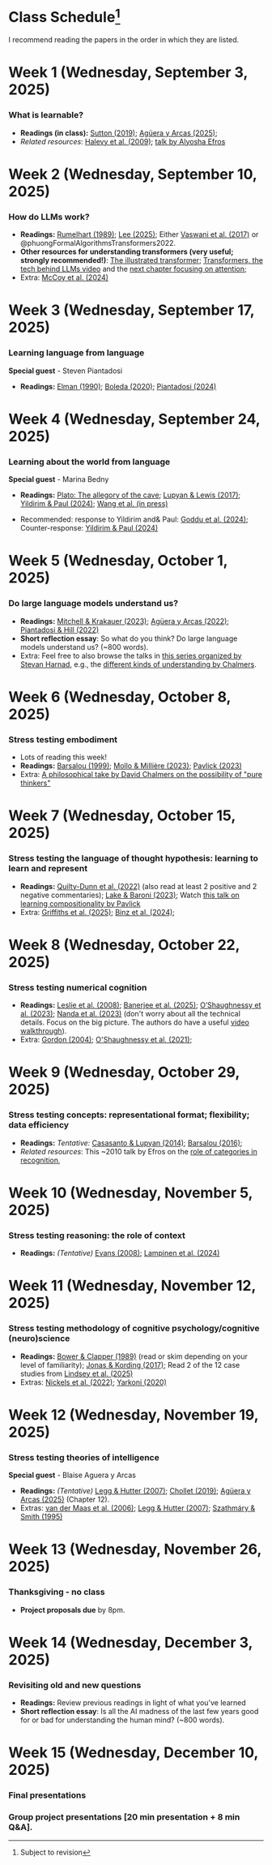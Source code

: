 # Class Schedule[^:1]

I recommend reading the papers in the order in which they are listed.

[^:1]: Subject to revision

# Week 1 (Wednesday, September 3, 2025)

### What is learnable?

* **Readings (in class):** <a href="javascript:void(0)" class="cite-pop" role="button" tabindex="0" data-ref="Sutton, R. (2019). The Bitter Lesson. &lt;em&gt;Cs&lt;/em&gt;. &lt;a href=&quot;https://www.cs.utexas.edu/~eunsol/courses/data/bitter_lesson.pdf&quot; target=&quot;_blank&quot; rel=&quot;noopener&quot;&gt;https://www.cs.utexas.edu/~eunsol/courses/data/bitter_lesson.pdf&lt;/a&gt;" data-plain="Sutton, R. (2019). The Bitter Lesson. Cs. https://www.cs.utexas.edu/~eunsol/courses/data/bitter_lesson.pdf">Sutton (2019)</a>; <a href="javascript:void(0)" class="cite-pop" role="button" tabindex="0" data-ref="Agüera y Arcas, B. (2025). What Is Intelligence?. &lt;a href=&quot;https://whatisintelligence.antikythera.org/introduction/&quot; target=&quot;_blank&quot; rel=&quot;noopener&quot;&gt;https://whatisintelligence.antikythera.org/introduction/&lt;/a&gt;" data-plain="Agüera y Arcas, B. (2025). What Is Intelligence?. https://whatisintelligence.antikythera.org/introduction/">Agüera y Arcas (2025)</a>; 
* *Related resources*: <a href="javascript:void(0)" class="cite-pop" role="button" tabindex="0" data-ref="Halevy, A., Norvig, P., &amp;amp; Pereira, F. (2009). The Unreasonable Effectiveness of Data. &lt;em&gt;IEEE Intelligent Systems&lt;/em&gt;, &lt;em&gt;24&lt;/em&gt;(2), 8–12. &lt;a href=&quot;https://doi.org/10.1109/MIS.2009.36&quot; target=&quot;_blank&quot; rel=&quot;noopener&quot;&gt;https://doi.org/10.1109/MIS.2009.36&lt;/a&gt;" data-plain="Halevy, A., Norvig, P., &amp; Pereira, F. (2009). The Unreasonable Effectiveness of Data. IEEE Intelligent Systems, 24(2), 8–12. https://doi.org/10.1109/MIS.2009.36">Halevy et al. (2009)</a>; [talk by Alyosha Efros](https://youtube.com/watch?v=R7qy2BY6mTk&list=PL2xTeGtUb-8B94jdWGT-chu4ucI7oEe_x&index=32&pp=iAQB)


# Week 2 (Wednesday, September 10, 2025)

### How do LLMs work?

* **Readings:** <a href="javascript:void(0)" class="cite-pop" role="button" tabindex="0" data-ref="Rumelhart, D. E. (1989). The Architecture of Mind: A Connectionist Approach. &lt;em&gt;Foundations of Cognitive Science&lt;/em&gt;, 133–159." data-plain="Rumelhart, D. E. (1989). The Architecture of Mind: A Connectionist Approach. Foundations of Cognitive Science, 133–159.">Rumelhart (1989)</a>; <a href="javascript:void(0)" class="cite-pop" role="button" tabindex="0" data-ref="Lee, T. B. (2025). Large Language Models, Explained with a Minimum of Math and Jargon. &lt;em&gt;Understandingai&lt;/em&gt;. &lt;a href=&quot;https://www.understandingai.org/p/large-language-models-explained-with&quot; target=&quot;_blank&quot; rel=&quot;noopener&quot;&gt;https://www.understandingai.org/p/large-language-models-explained-with&lt;/a&gt;" data-plain="Lee, T. B. (2025). Large Language Models, Explained with a Minimum of Math and Jargon. Understandingai. https://www.understandingai.org/p/large-language-models-explained-with">Lee (2025)</a>; Either <a href="javascript:void(0)" class="cite-pop" role="button" tabindex="0" data-ref="Vaswani, A., Shazeer, N., Parmar, N., Uszkoreit, J., Jones, L., Gomez, A. N., Kaiser, L., &amp;amp; Polosukhin, I. (2017). Attention Is All You Need. &lt;em&gt;arXiv&lt;/em&gt; 1706.03762. &lt;a href=&quot;https://doi.org/10.48550/arXiv.1706.03762&quot; target=&quot;_blank&quot; rel=&quot;noopener&quot;&gt;https://doi.org/10.48550/arXiv.1706.03762&lt;/a&gt;" data-plain="Vaswani, A., Shazeer, N., Parmar, N., Uszkoreit, J., Jones, L., Gomez, A. N., Kaiser, L., &amp; Polosukhin, I. (2017). Attention Is All You Need. arXiv 1706.03762. https://doi.org/10.48550/arXiv.1706.03762">Vaswani et al. (2017)</a> or @phuongFormalAlgorithmsTransformers2022. 
* **Other resources for understanding transformers (very useful; strongly recommended!)**: 
[The illustrated transformer](https://jalammar.github.io/illustrated-transformer/?utm_source=chatgpt.com); [Transformers, the tech behind LLMs video](https://www.youtube.com/watch?v=wjZofJX0v4M&ab_channel=3Blue1Brown) and the [next chapter focusing on attention](https://www.youtube.com/watch?v=eMlx5fFNoYc&ab_channel=3Blue1Brown); 
* Extra: <a href="javascript:void(0)" class="cite-pop" role="button" tabindex="0" data-ref="McCoy, R. T., Yao, S., Friedman, D., Hardy, M. D., &amp;amp; Griffiths, T. L. (2024). Embers of Autoregression Show How Large Language Models Are Shaped by the Problem They Are Trained to Solve. &lt;em&gt;Proceedings of the National Academy of Sciences&lt;/em&gt;, &lt;em&gt;121&lt;/em&gt;(41), e2322420121. &lt;a href=&quot;https://doi.org/10.1073/pnas.2322420121&quot; target=&quot;_blank&quot; rel=&quot;noopener&quot;&gt;https://doi.org/10.1073/pnas.2322420121&lt;/a&gt;" data-plain="McCoy, R. T., Yao, S., Friedman, D., Hardy, M. D., &amp; Griffiths, T. L. (2024). Embers of Autoregression Show How Large Language Models Are Shaped by the Problem They Are Trained to Solve. Proceedings of the National Academy of Sciences, 121(41), e2322420121. https://doi.org/10.1073/pnas.2322420121">McCoy et al. (2024)</a>

# Week 3 (Wednesday, September 17, 2025)

### Learning language from language

**Special guest** - Steven Piantadosi

* **Readings:** <a href="javascript:void(0)" class="cite-pop" role="button" tabindex="0" data-ref="Elman, J. (1990). Finding Structure in Time. &lt;em&gt;Cognitive Science&lt;/em&gt;, &lt;em&gt;14&lt;/em&gt;(2), 179–211. &lt;a href=&quot;ISI:A1990DK92500001&quot; target=&quot;_blank&quot; rel=&quot;noopener&quot;&gt;ISI:A1990DK92500001&lt;/a&gt;" data-plain="Elman, J. (1990). Finding Structure in Time. Cognitive Science, 14(2), 179–211. ISI:A1990DK92500001">Elman (1990)</a>; <a href="javascript:void(0)" class="cite-pop" role="button" tabindex="0" data-ref="Boleda, G. (2020). Distributional Semantics and Linguistic Theory. &lt;em&gt;Annual Review of Linguistics&lt;/em&gt;. &lt;a href=&quot;https://doi.org/10.1146/annurev-linguistics-011619-030303&quot; target=&quot;_blank&quot; rel=&quot;noopener&quot;&gt;https://doi.org/10.1146/annurev-linguistics-011619-030303&lt;/a&gt;" data-plain="Boleda, G. (2020). Distributional Semantics and Linguistic Theory. Annual Review of Linguistics. https://doi.org/10.1146/annurev-linguistics-011619-030303">Boleda (2020)</a>; <a href="javascript:void(0)" class="cite-pop" role="button" tabindex="0" data-ref="Piantadosi, S. T. (2024). Modern Language Models Refute Chomsky&amp;#x27;s Approach to Language. &lt;em&gt;From fieldwork to linguistic theory&lt;/em&gt;, 353–414. &lt;a href=&quot;https://zenodo.org/records/12665933&quot; target=&quot;_blank&quot; rel=&quot;noopener&quot;&gt;https://zenodo.org/records/12665933&lt;/a&gt;" data-plain="Piantadosi, S. T. (2024). Modern Language Models Refute Chomsky&#x27;s Approach to Language. From fieldwork to linguistic theory, 353–414. https://zenodo.org/records/12665933">Piantadosi (2024)</a> 

# Week 4 (Wednesday, September 24, 2025)

### Learning about the world from language 

**Special guest** - Marina Bedny

* **Readings:** [Plato: The allegory of the cave](https://scholar.harvard.edu/files/seyer/files/plato_republic_514b-518d_allegory-of-the-cave.pdf); <a href="javascript:void(0)" class="cite-pop" role="button" tabindex="0" data-ref="Lupyan, G. &amp;amp; Lewis, M. (2017). From Words-as-Mappings to Words-as-Cues: The Role of Language in Semantic Knowledge. &lt;em&gt;Language, Cognition and Neuroscience&lt;/em&gt;, &lt;em&gt;34&lt;/em&gt;(10), 1319–1337. &lt;a href=&quot;https://doi.org/10.1080/23273798.2017.1404114&quot; target=&quot;_blank&quot; rel=&quot;noopener&quot;&gt;https://doi.org/10.1080/23273798.2017.1404114&lt;/a&gt;" data-plain="Lupyan, G. &amp; Lewis, M. (2017). From Words-as-Mappings to Words-as-Cues: The Role of Language in Semantic Knowledge. Language, Cognition and Neuroscience, 34(10), 1319–1337. https://doi.org/10.1080/23273798.2017.1404114">Lupyan & Lewis (2017)</a>; <a href="javascript:void(0)" class="cite-pop" role="button" tabindex="0" data-ref="Yildirim, I. &amp;amp; Paul, L. A. (2024). From Task Structures to World Models: What Do LLMs Know?. &lt;em&gt;Trends in Cognitive Sciences&lt;/em&gt;, &lt;em&gt;28&lt;/em&gt;(5), 404–415. &lt;a href=&quot;https://doi.org/10.1016/j.tics.2024.02.008&quot; target=&quot;_blank&quot; rel=&quot;noopener&quot;&gt;https://doi.org/10.1016/j.tics.2024.02.008&lt;/a&gt;" data-plain="Yildirim, I. &amp; Paul, L. A. (2024). From Task Structures to World Models: What Do LLMs Know?. Trends in Cognitive Sciences, 28(5), 404–415. https://doi.org/10.1016/j.tics.2024.02.008">Yildirim & Paul (2024)</a>; <a href="javascript:void(0)" class="cite-pop" role="button" tabindex="0" data-ref="Wang, Z., Akshi, Keil, S., Kim, J. S., &amp;amp; Bedny, M. (in press). Constructing Meaning from Language: Visual Knowledge in People Born Blind and in Large Language Models. &lt;em&gt;Annual Review of Linguistics&lt;/em&gt;." data-plain="Wang, Z., Akshi, Keil, S., Kim, J. S., &amp; Bedny, M. (in press). Constructing Meaning from Language: Visual Knowledge in People Born Blind and in Large Language Models. Annual Review of Linguistics.">Wang et al. (in press)</a>

* Recommended: response to Yildirim and& Paul: <a href="javascript:void(0)" class="cite-pop" role="button" tabindex="0" data-ref="Goddu, M. K., Noë, A., &amp;amp; Thompson, E. (2024). LLMs Don’t Know Anything: Reply to Yildirim and Paul. &lt;em&gt;Trends in Cognitive Sciences&lt;/em&gt;, &lt;em&gt;28&lt;/em&gt;(11), 963–964. &lt;a href=&quot;https://doi.org/10.1016/j.tics.2024.06.008&quot; target=&quot;_blank&quot; rel=&quot;noopener&quot;&gt;https://doi.org/10.1016/j.tics.2024.06.008&lt;/a&gt;" data-plain="Goddu, M. K., Noë, A., &amp; Thompson, E. (2024). LLMs Don’t Know Anything: Reply to Yildirim and Paul. Trends in Cognitive Sciences, 28(11), 963–964. https://doi.org/10.1016/j.tics.2024.06.008">Goddu et al. (2024)</a>; Counter-response: <a href="javascript:void(0)" class="cite-pop" role="button" tabindex="0" data-ref="Yildirim, I. &amp;amp; Paul, L. A. (2024). Response to Goddu et al.: New Ways of Characterizing and Acquiring Knowledge. &lt;em&gt;Trends in Cognitive Sciences&lt;/em&gt;, &lt;em&gt;28&lt;/em&gt;(11), 965–966. &lt;a href=&quot;https://doi.org/10.1016/j.tics.2024.08.004&quot; target=&quot;_blank&quot; rel=&quot;noopener&quot;&gt;https://doi.org/10.1016/j.tics.2024.08.004&lt;/a&gt;" data-plain="Yildirim, I. &amp; Paul, L. A. (2024). Response to Goddu et al.: New Ways of Characterizing and Acquiring Knowledge. Trends in Cognitive Sciences, 28(11), 965–966. https://doi.org/10.1016/j.tics.2024.08.004">Yildirim & Paul (2024)</a>

# Week 5 (Wednesday, October 1, 2025) 

### Do large language models understand us?

* **Readings:** <a href="javascript:void(0)" class="cite-pop" role="button" tabindex="0" data-ref="Mitchell, M. &amp;amp; Krakauer, D. C. (2023). The Debate over Understanding in AI’s Large Language Models. &lt;em&gt;Proceedings of the National Academy of Sciences&lt;/em&gt;, &lt;em&gt;120&lt;/em&gt;(13), e2215907120. &lt;a href=&quot;https://doi.org/10.1073/pnas.2215907120&quot; target=&quot;_blank&quot; rel=&quot;noopener&quot;&gt;https://doi.org/10.1073/pnas.2215907120&lt;/a&gt;" data-plain="Mitchell, M. &amp; Krakauer, D. C. (2023). The Debate over Understanding in AI’s Large Language Models. Proceedings of the National Academy of Sciences, 120(13), e2215907120. https://doi.org/10.1073/pnas.2215907120">Mitchell & Krakauer (2023)</a>; <a href="javascript:void(0)" class="cite-pop" role="button" tabindex="0" data-ref="Agüera y Arcas, B. (2022). Do Large Language Models Understand Us?. &lt;em&gt;Medium&lt;/em&gt;. &lt;a href=&quot;https://medium.com/@blaisea/do-large-language-models-understand-us-6f881d6d8e75&quot; target=&quot;_blank&quot; rel=&quot;noopener&quot;&gt;https://medium.com/@blaisea/do-large-language-models-understand-us-6f881d6d8e75&lt;/a&gt;" data-plain="Agüera y Arcas, B. (2022). Do Large Language Models Understand Us?. Medium. https://medium.com/@blaisea/do-large-language-models-understand-us-6f881d6d8e75">Agüera y Arcas (2022)</a>; <a href="javascript:void(0)" class="cite-pop" role="button" tabindex="0" data-ref="Piantadosi, S. T. &amp;amp; Hill, F. (2022). Meaning without Reference in Large Language Models. &lt;em&gt;arXiv&lt;/em&gt; 2208.02957. &lt;a href=&quot;https://doi.org/10.48550/arXiv.2208.02957&quot; target=&quot;_blank&quot; rel=&quot;noopener&quot;&gt;https://doi.org/10.48550/arXiv.2208.02957&lt;/a&gt;" data-plain="Piantadosi, S. T. &amp; Hill, F. (2022). Meaning without Reference in Large Language Models. arXiv 2208.02957. https://doi.org/10.48550/arXiv.2208.02957">Piantadosi & Hill (2022)</a>
* **Short reflection essay**: So what do you think? Do large language models understand us? (~800 words).
* Extra: Feel free to also browse the talks in [this series organized by Stevan Harnad](https://skywritingspress.ca/), e.g., the [different kinds of understanding by Chalmers](https://www.youtube.com/watch?v=yyRzTL201zI&list=PL2xTeGtUb-8B94jdWGT-chu4ucI7oEe_x&index=24&pp=iAQB). 

# Week 6 (Wednesday, October 8, 2025) 

### Stress testing embodiment
* Lots of reading this week! 
* **Readings:** <a href="javascript:void(0)" class="cite-pop" role="button" tabindex="0" data-ref="Barsalou, L. (1999). Perceptual Symbol Systems. &lt;em&gt;The Behavioral and Brain Sciences&lt;/em&gt;, &lt;em&gt;22&lt;/em&gt;(4), 577-609; discussion 610-660. &lt;a href=&quot;http://www.ncbi.nlm.nih.gov/pubmed/11301525&quot; target=&quot;_blank&quot; rel=&quot;noopener&quot;&gt;http://www.ncbi.nlm.nih.gov/pubmed/11301525&lt;/a&gt;" data-plain="Barsalou, L. (1999). Perceptual Symbol Systems. The Behavioral and Brain Sciences, 22(4), 577-609; discussion 610-660. http://www.ncbi.nlm.nih.gov/pubmed/11301525">Barsalou (1999)</a>; <a href="javascript:void(0)" class="cite-pop" role="button" tabindex="0" data-ref="Mollo, D. C. &amp;amp; Millière, R. (2023). The Vector Grounding Problem. &lt;em&gt;arXiv&lt;/em&gt; 2304.01481. &lt;a href=&quot;https://doi.org/10.48550/arXiv.2304.01481&quot; target=&quot;_blank&quot; rel=&quot;noopener&quot;&gt;https://doi.org/10.48550/arXiv.2304.01481&lt;/a&gt;" data-plain="Mollo, D. C. &amp; Millière, R. (2023). The Vector Grounding Problem. arXiv 2304.01481. https://doi.org/10.48550/arXiv.2304.01481">Mollo & Millière (2023)</a>; <a href="javascript:void(0)" class="cite-pop" role="button" tabindex="0" data-ref="Pavlick, E. (2023). Symbols and Grounding in Large Language Models. &lt;em&gt;Philosophical Transactions of the Royal Society A: Mathematical, Physical and Engineering Sciences&lt;/em&gt;, &lt;em&gt;381&lt;/em&gt;(2251), 20220041. &lt;a href=&quot;https://doi.org/10.1098/rsta.2022.0041&quot; target=&quot;_blank&quot; rel=&quot;noopener&quot;&gt;https://doi.org/10.1098/rsta.2022.0041&lt;/a&gt;" data-plain="Pavlick, E. (2023). Symbols and Grounding in Large Language Models. Philosophical Transactions of the Royal Society A: Mathematical, Physical and Engineering Sciences, 381(2251), 20220041. https://doi.org/10.1098/rsta.2022.0041">Pavlick (2023)</a>
* Extra: [A philosophical take by David Chalmers on the possibility of "pure thinkers"](https://philpapers.org/archive/CHADTR.pdf)

# Week 7 (Wednesday, October 15, 2025) 

### Stress testing the language of thought hypothesis: learning to learn and represent

* **Readings:** <a href="javascript:void(0)" class="cite-pop" role="button" tabindex="0" data-ref="Quilty-Dunn, J., Porot, N., &amp;amp; Mandelbaum, E. (2022). The Best Game in Town: The Re-Emergence of the Language of Thought Hypothesis Across the Cognitive Sciences. &lt;em&gt;The Behavioral and Brain Sciences&lt;/em&gt;, 1–55. &lt;a href=&quot;https://doi.org/10.1017/S0140525X22002849&quot; target=&quot;_blank&quot; rel=&quot;noopener&quot;&gt;https://doi.org/10.1017/S0140525X22002849&lt;/a&gt;" data-plain="Quilty-Dunn, J., Porot, N., &amp; Mandelbaum, E. (2022). The Best Game in Town: The Re-Emergence of the Language of Thought Hypothesis Across the Cognitive Sciences. The Behavioral and Brain Sciences, 1–55. https://doi.org/10.1017/S0140525X22002849">Quilty-Dunn et al. (2022)</a> (also read at least 2 positive and 2 negative commentaries); <a href="javascript:void(0)" class="cite-pop" role="button" tabindex="0" data-ref="Lake, B. M. &amp;amp; Baroni, M. (2023). Human-like Systematic Generalization through a Meta-Learning Neural Network. &lt;em&gt;Nature&lt;/em&gt;, &lt;em&gt;623&lt;/em&gt;(7985), 115–121. &lt;a href=&quot;https://doi.org/10.1038/s41586-023-06668-3&quot; target=&quot;_blank&quot; rel=&quot;noopener&quot;&gt;https://doi.org/10.1038/s41586-023-06668-3&lt;/a&gt;" data-plain="Lake, B. M. &amp; Baroni, M. (2023). Human-like Systematic Generalization through a Meta-Learning Neural Network. Nature, 623(7985), 115–121. https://doi.org/10.1038/s41586-023-06668-3">Lake & Baroni (2023)</a>; Watch [this talk on learning compositionality by Pavlick](https://www.youtube.com/watch?v=6gSYMX3I5Bs&ab_channel=KempnerInstituteatHarvardUniversity)
* Extra: <a href="javascript:void(0)" class="cite-pop" role="button" tabindex="0" data-ref="Griffiths, T. L., Lake, B. M., McCoy, R. T., Pavlick, E., &amp;amp; Webb, T. W. (2025). Whither Symbols in the Era of Advanced Neural Networks?. &lt;em&gt;arXiv&lt;/em&gt; 2508.05776. &lt;a href=&quot;https://doi.org/10.48550/arXiv.2508.05776&quot; target=&quot;_blank&quot; rel=&quot;noopener&quot;&gt;https://doi.org/10.48550/arXiv.2508.05776&lt;/a&gt;" data-plain="Griffiths, T. L., Lake, B. M., McCoy, R. T., Pavlick, E., &amp; Webb, T. W. (2025). Whither Symbols in the Era of Advanced Neural Networks?. arXiv 2508.05776. https://doi.org/10.48550/arXiv.2508.05776">Griffiths et al. (2025)</a>; <a href="javascript:void(0)" class="cite-pop" role="button" tabindex="0" data-ref="Binz, M., Dasgupta, I., Jagadish, A. K., Botvinick, M., Wang, J. X., &amp;amp; Schulz, E. (2024). Meta-Learned Models of Cognition. &lt;em&gt;Behavioral and Brain Sciences&lt;/em&gt;, &lt;em&gt;47&lt;/em&gt;, e147. &lt;a href=&quot;https://doi.org/10.1017/S0140525X23003266&quot; target=&quot;_blank&quot; rel=&quot;noopener&quot;&gt;https://doi.org/10.1017/S0140525X23003266&lt;/a&gt;" data-plain="Binz, M., Dasgupta, I., Jagadish, A. K., Botvinick, M., Wang, J. X., &amp; Schulz, E. (2024). Meta-Learned Models of Cognition. Behavioral and Brain Sciences, 47, e147. https://doi.org/10.1017/S0140525X23003266">Binz et al. (2024)</a>; 

# Week 8 (Wednesday, October 22, 2025) 

### Stress testing numerical cognition

* **Readings:** <a href="javascript:void(0)" class="cite-pop" role="button" tabindex="0" data-ref="Leslie, A. M., Gelman, R., &amp;amp; Gallistel, C. (2008). The Generative Basis of Natural Number Concepts. &lt;em&gt;Trends in cognitive sciences&lt;/em&gt;, &lt;em&gt;12&lt;/em&gt;(6), 213–218." data-plain="Leslie, A. M., Gelman, R., &amp; Gallistel, C. (2008). The Generative Basis of Natural Number Concepts. Trends in cognitive sciences, 12(6), 213–218.">Leslie et al. (2008)</a>; <a href="javascript:void(0)" class="cite-pop" role="button" tabindex="0" data-ref="Banerjee, A. V., Bhattacharjee, S., Chattopadhyay, R., Duflo, E., Ganimian, A. J., Rajah, K., &amp;amp; Spelke, E. S. (2025). Children’s Arithmetic Skills Do Not Transfer between Applied and Academic Mathematics. &lt;em&gt;Nature&lt;/em&gt;, &lt;em&gt;639&lt;/em&gt;(8055), 673–681. &lt;a href=&quot;https://doi.org/10.1038/s41586-024-08502-w&quot; target=&quot;_blank&quot; rel=&quot;noopener&quot;&gt;https://doi.org/10.1038/s41586-024-08502-w&lt;/a&gt;" data-plain="Banerjee, A. V., Bhattacharjee, S., Chattopadhyay, R., Duflo, E., Ganimian, A. J., Rajah, K., &amp; Spelke, E. S. (2025). Children’s Arithmetic Skills Do Not Transfer between Applied and Academic Mathematics. Nature, 639(8055), 673–681. https://doi.org/10.1038/s41586-024-08502-w">Banerjee et al. (2025)</a>; <a href="javascript:void(0)" class="cite-pop" role="button" tabindex="0" data-ref="O’Shaughnessy, D. M., Cruz Cordero, T., Mollica, F., Boni, I., Jara-Ettinger, J., Gibson, E., &amp;amp; Piantadosi, S. T. (2023). Diverse Mathematical Knowledge among Indigenous Amazonians. &lt;em&gt;Proceedings of the National Academy of Sciences&lt;/em&gt;, &lt;em&gt;120&lt;/em&gt;(35), e2215999120. &lt;a href=&quot;https://doi.org/10.1073/pnas.2215999120&quot; target=&quot;_blank&quot; rel=&quot;noopener&quot;&gt;https://doi.org/10.1073/pnas.2215999120&lt;/a&gt;" data-plain="O’Shaughnessy, D. M., Cruz Cordero, T., Mollica, F., Boni, I., Jara-Ettinger, J., Gibson, E., &amp; Piantadosi, S. T. (2023). Diverse Mathematical Knowledge among Indigenous Amazonians. Proceedings of the National Academy of Sciences, 120(35), e2215999120. https://doi.org/10.1073/pnas.2215999120">O’Shaughnessy et al. (2023)</a>; <a href="javascript:void(0)" class="cite-pop" role="button" tabindex="0" data-ref="Nanda, N., Chan, L., Lieberum, T., Smith, J., &amp;amp; Steinhardt, J. (2023). Progress Measures for Grokking via Mechanistic Interpretability. &lt;em&gt;arXiv&lt;/em&gt; 2301.05217. &lt;a href=&quot;https://doi.org/10.48550/arXiv.2301.05217&quot; target=&quot;_blank&quot; rel=&quot;noopener&quot;&gt;https://doi.org/10.48550/arXiv.2301.05217&lt;/a&gt;" data-plain="Nanda, N., Chan, L., Lieberum, T., Smith, J., &amp; Steinhardt, J. (2023). Progress Measures for Grokking via Mechanistic Interpretability. arXiv 2301.05217. https://doi.org/10.48550/arXiv.2301.05217">Nanda et al. (2023)</a> (don't worry about all the technical details. Focus on the big picture. The authors do have a useful [video walkthrough](https://www.youtube.com/watch?v=IHikLL8ULa4&ab_channel=NeelNanda)).
* Extra: <a href="javascript:void(0)" class="cite-pop" role="button" tabindex="0" data-ref="Gordon, P. (2004). Numerical Cognition without Words: Evidence from Amazonia. &lt;em&gt;Science&lt;/em&gt;, &lt;em&gt;306&lt;/em&gt;(5695), 496–499." data-plain="Gordon, P. (2004). Numerical Cognition without Words: Evidence from Amazonia. Science, 306(5695), 496–499.">Gordon (2004)</a>; <a href="javascript:void(0)" class="cite-pop" role="button" tabindex="0" data-ref="O&amp;#x27;Shaughnessy, D. M., Gibson, E., &amp;amp; Piantadosi, S. T. (2021). The Cultural Origins of Number. &lt;em&gt;Psychological Review&lt;/em&gt;. &lt;a href=&quot;http://colala.berkeley.edu/papers/oshaughnessy2021cultural.pdf&quot; target=&quot;_blank&quot; rel=&quot;noopener&quot;&gt;http://colala.berkeley.edu/papers/oshaughnessy2021cultural.pdf&lt;/a&gt;" data-plain="O&#x27;Shaughnessy, D. M., Gibson, E., &amp; Piantadosi, S. T. (2021). The Cultural Origins of Number. Psychological Review. http://colala.berkeley.edu/papers/oshaughnessy2021cultural.pdf">O'Shaughnessy et al. (2021)</a>; 

# Week 9 (Wednesday, October 29, 2025) 

### Stress testing concepts: representational format; flexibility; data efficiency

* **Readings:** *Tentative:* <a href="javascript:void(0)" class="cite-pop" role="button" tabindex="0" data-ref="Casasanto, D. &amp;amp; Lupyan, G. (2014). All Concepts Are Ad Hoc Concepts. &lt;em&gt;Concepts: {{New Directions}}&lt;/em&gt;, 543–566." data-plain="Casasanto, D. &amp; Lupyan, G. (2014). All Concepts Are Ad Hoc Concepts. Concepts: {{New Directions}}, 543–566.">Casasanto & Lupyan (2014)</a>; <a href="javascript:void(0)" class="cite-pop" role="button" tabindex="0" data-ref="Barsalou, L. (2016). On Staying Grounded and Avoiding Quixotic Dead Ends. &lt;em&gt;Psychonomic Bulletin \&amp;amp; Review&lt;/em&gt;, 1–21. &lt;a href=&quot;https://doi.org/10.3758/s13423-016-1028-3&quot; target=&quot;_blank&quot; rel=&quot;noopener&quot;&gt;https://doi.org/10.3758/s13423-016-1028-3&lt;/a&gt;" data-plain="Barsalou, L. (2016). On Staying Grounded and Avoiding Quixotic Dead Ends. Psychonomic Bulletin \&amp;amp; Review, 1–21. https://doi.org/10.3758/s13423-016-1028-3">Barsalou (2016)</a>; 
* *Related resources*: This ~2010 talk by Efros on the [role of categories in recognition](https://www.youtube.com/watch?v=Qrl7WJLoMDk&ab_channel=MicrosoftResearch), 

# Week 10 (Wednesday, November 5, 2025) 

### Stress testing reasoning: the role of context

* **Readings:** *(Tentative)* <a href="javascript:void(0)" class="cite-pop" role="button" tabindex="0" data-ref="Evans, J. S. B. T. (2008). Dual-Processing Accounts of Reasoning, Judgment, and Social Cognition. &lt;em&gt;Annual Review of Psychology&lt;/em&gt;, &lt;em&gt;59&lt;/em&gt;(1), 255–278. &lt;a href=&quot;https://doi.org/10.1146/annurev.psych.59.103006.093629&quot; target=&quot;_blank&quot; rel=&quot;noopener&quot;&gt;https://doi.org/10.1146/annurev.psych.59.103006.093629&lt;/a&gt;" data-plain="Evans, J. S. B. T. (2008). Dual-Processing Accounts of Reasoning, Judgment, and Social Cognition. Annual Review of Psychology, 59(1), 255–278. https://doi.org/10.1146/annurev.psych.59.103006.093629">Evans (2008)</a>; <a href="javascript:void(0)" class="cite-pop" role="button" tabindex="0" data-ref="Lampinen, A. K., Dasgupta, I., Chan, S. C. Y., Sheahan, H. R., Creswell, A., Kumaran, D., McClelland, J. L., &amp;amp; Hill, F. (2024). Language Models, like Humans, Show Content Effects on Reasoning Tasks. &lt;em&gt;PNAS nexus&lt;/em&gt;, &lt;em&gt;3&lt;/em&gt;(7), pgae233. &lt;a href=&quot;https://doi.org/10.1093/pnasnexus/pgae233&quot; target=&quot;_blank&quot; rel=&quot;noopener&quot;&gt;https://doi.org/10.1093/pnasnexus/pgae233&lt;/a&gt;" data-plain="Lampinen, A. K., Dasgupta, I., Chan, S. C. Y., Sheahan, H. R., Creswell, A., Kumaran, D., McClelland, J. L., &amp; Hill, F. (2024). Language Models, like Humans, Show Content Effects on Reasoning Tasks. PNAS nexus, 3(7), pgae233. https://doi.org/10.1093/pnasnexus/pgae233">Lampinen et al. (2024)</a>

# Week 11 (Wednesday, November 12, 2025) 

### Stress testing methodology of cognitive psychology/cognitive (neuro)science

* **Readings:** 
<a href="javascript:void(0)" class="cite-pop" role="button" tabindex="0" data-ref="Bower, G. H. &amp;amp; Clapper, J. P. (1989). Experimental Methods in Cognitive Science. &lt;em&gt;Foundations of Cognitive Science&lt;/em&gt;, 245–300." data-plain="Bower, G. H. &amp; Clapper, J. P. (1989). Experimental Methods in Cognitive Science. Foundations of Cognitive Science, 245–300.">Bower & Clapper (1989)</a> (read or skim depending on your level of familiarity); <a href="javascript:void(0)" class="cite-pop" role="button" tabindex="0" data-ref="Jonas, E. &amp;amp; Kording, K. P. (2017). Could a Neuroscientist Understand a Microprocessor?. &lt;em&gt;PLOS Computational Biology&lt;/em&gt;, &lt;em&gt;13&lt;/em&gt;(1), e1005268. &lt;a href=&quot;https://doi.org/10.1371/journal.pcbi.1005268&quot; target=&quot;_blank&quot; rel=&quot;noopener&quot;&gt;https://doi.org/10.1371/journal.pcbi.1005268&lt;/a&gt;" data-plain="Jonas, E. &amp; Kording, K. P. (2017). Could a Neuroscientist Understand a Microprocessor?. PLOS Computational Biology, 13(1), e1005268. https://doi.org/10.1371/journal.pcbi.1005268">Jonas & Kording (2017)</a>; Read 2 of the 12 case studies from <a href="javascript:void(0)" class="cite-pop" role="button" tabindex="0" data-ref="Lindsey, J., Gurnee, W., Ameisen, E., Chen, B., Pearce, A., Turner, N. L., Citro, C., Abrahams, D., Carter, S., Hosmer, B., Marcus, J., Sklar, M., Templeton, A., Bricken, T., McDougall, C., Cunningham, H., Henighan, T., Jermyn, A., Jones, A., Persic, A., Qi, Z., Thompson, T. B., Zimmerman, S., Rivoire, K., Conerly, T., Olah, C., &amp;amp; Batson, J. (2025). On the Biology of a Large Language Model. &lt;em&gt;Transformer Circuits&lt;/em&gt;. &lt;a href=&quot;https://transformer-circuits.pub/2025/attribution-graphs/biology.html&quot; target=&quot;_blank&quot; rel=&quot;noopener&quot;&gt;https://transformer-circuits.pub/2025/attribution-graphs/biology.html&lt;/a&gt;" data-plain="Lindsey, J., Gurnee, W., Ameisen, E., Chen, B., Pearce, A., Turner, N. L., Citro, C., Abrahams, D., Carter, S., Hosmer, B., Marcus, J., Sklar, M., Templeton, A., Bricken, T., McDougall, C., Cunningham, H., Henighan, T., Jermyn, A., Jones, A., Persic, A., Qi, Z., Thompson, T. B., Zimmerman, S., Rivoire, K., Conerly, T., Olah, C., &amp; Batson, J. (2025). On the Biology of a Large Language Model. Transformer Circuits. https://transformer-circuits.pub/2025/attribution-graphs/biology.html">Lindsey et al. (2025)</a>
* Extras: <a href="javascript:void(0)" class="cite-pop" role="button" tabindex="0" data-ref="Nickels, L., Fischer-Baum, S., &amp;amp; Best, W. (2022). Single Case Studies Are a Powerful Tool for Developing, Testing and Extending Theories. &lt;em&gt;Nature Reviews Psychology&lt;/em&gt;, &lt;em&gt;1&lt;/em&gt;(12), 733–747. &lt;a href=&quot;https://doi.org/10.1038/s44159-022-00127-y&quot; target=&quot;_blank&quot; rel=&quot;noopener&quot;&gt;https://doi.org/10.1038/s44159-022-00127-y&lt;/a&gt;" data-plain="Nickels, L., Fischer-Baum, S., &amp; Best, W. (2022). Single Case Studies Are a Powerful Tool for Developing, Testing and Extending Theories. Nature Reviews Psychology, 1(12), 733–747. https://doi.org/10.1038/s44159-022-00127-y">Nickels et al. (2022)</a>; <a href="javascript:void(0)" class="cite-pop" role="button" tabindex="0" data-ref="Yarkoni, T. (2020). The Generalizability Crisis. &lt;em&gt;The Behavioral and Brain Sciences&lt;/em&gt;, &lt;em&gt;45&lt;/em&gt;, e1. &lt;a href=&quot;https://doi.org/10.1017/S0140525X20001685&quot; target=&quot;_blank&quot; rel=&quot;noopener&quot;&gt;https://doi.org/10.1017/S0140525X20001685&lt;/a&gt;" data-plain="Yarkoni, T. (2020). The Generalizability Crisis. The Behavioral and Brain Sciences, 45, e1. https://doi.org/10.1017/S0140525X20001685">Yarkoni (2020)</a>

# Week 12 (Wednesday, November 19, 2025) 

### Stress testing theories of intelligence

**Special guest** - Blaise Aguera y Arcas 

* **Readings:** *(Tentative)* <a href="javascript:void(0)" class="cite-pop" role="button" tabindex="0" data-ref="Legg, S. &amp;amp; Hutter, M. (2007). A Collection of Definitions of Intelligence. &lt;em&gt;arXiv&lt;/em&gt; 0706.3639. &lt;a href=&quot;https://doi.org/10.48550/arXiv.0706.3639&quot; target=&quot;_blank&quot; rel=&quot;noopener&quot;&gt;https://doi.org/10.48550/arXiv.0706.3639&lt;/a&gt;" data-plain="Legg, S. &amp; Hutter, M. (2007). A Collection of Definitions of Intelligence. arXiv 0706.3639. https://doi.org/10.48550/arXiv.0706.3639">Legg & Hutter (2007)</a>; <a href="javascript:void(0)" class="cite-pop" role="button" tabindex="0" data-ref="Chollet, F. (2019). On the Measure of Intelligence. &lt;em&gt;arXiv&lt;/em&gt; 1911.01547. &lt;a href=&quot;https://doi.org/10.48550/arXiv.1911.01547&quot; target=&quot;_blank&quot; rel=&quot;noopener&quot;&gt;https://doi.org/10.48550/arXiv.1911.01547&lt;/a&gt;" data-plain="Chollet, F. (2019). On the Measure of Intelligence. arXiv 1911.01547. https://doi.org/10.48550/arXiv.1911.01547">Chollet (2019)</a>; <a href="javascript:void(0)" class="cite-pop" role="button" tabindex="0" data-ref="Agüera y Arcas, B. (2025). What Is Intelligence?: Lessons from AI About Evolution, Computing, and Minds. {MIT} Press. &lt;a href=&quot;https://mitpress.mit.edu/9780262049955/what-is-intelligence/&quot; target=&quot;_blank&quot; rel=&quot;noopener&quot;&gt;https://mitpress.mit.edu/9780262049955/what-is-intelligence/&lt;/a&gt;" data-plain="Agüera y Arcas, B. (2025). What Is Intelligence?: Lessons from AI About Evolution, Computing, and Minds. {MIT} Press. https://mitpress.mit.edu/9780262049955/what-is-intelligence/">Agüera y Arcas (2025)</a> (Chapter 12).
* Extras: <a href="javascript:void(0)" class="cite-pop" role="button" tabindex="0" data-ref="van der Maas, H. L. J., Dolan, C. V., Grasman, R. P. P. P., Wicherts, J. M., Huizenga, H. M., &amp;amp; Raijmakers, M. E. J. (2006). A Dynamical Model of General Intelligence: The Positive Manifold of Intelligence by Mutualism. &lt;em&gt;Psychological Review&lt;/em&gt;, &lt;em&gt;113&lt;/em&gt;(4), 842–861. &lt;a href=&quot;https://doi.org/10.1037/0033-295X.113.4.842&quot; target=&quot;_blank&quot; rel=&quot;noopener&quot;&gt;https://doi.org/10.1037/0033-295X.113.4.842&lt;/a&gt;" data-plain="van der Maas, H. L. J., Dolan, C. V., Grasman, R. P. P. P., Wicherts, J. M., Huizenga, H. M., &amp; Raijmakers, M. E. J. (2006). A Dynamical Model of General Intelligence: The Positive Manifold of Intelligence by Mutualism. Psychological Review, 113(4), 842–861. https://doi.org/10.1037/0033-295X.113.4.842">van der Maas et al. (2006)</a>; <a href="javascript:void(0)" class="cite-pop" role="button" tabindex="0" data-ref="Legg, S. &amp;amp; Hutter, M. (2007). Universal Intelligence: A Definition of Machine Intelligence. &lt;em&gt;arXiv&lt;/em&gt; 0712.3329. &lt;a href=&quot;https://doi.org/10.48550/arXiv.0712.3329&quot; target=&quot;_blank&quot; rel=&quot;noopener&quot;&gt;https://doi.org/10.48550/arXiv.0712.3329&lt;/a&gt;" data-plain="Legg, S. &amp; Hutter, M. (2007). Universal Intelligence: A Definition of Machine Intelligence. arXiv 0712.3329. https://doi.org/10.48550/arXiv.0712.3329">Legg & Hutter (2007)</a>; <a href="javascript:void(0)" class="cite-pop" role="button" tabindex="0" data-ref="Szathmáry, E. &amp;amp; Smith, J. M. (1995). The Major Evolutionary Transitions. &lt;em&gt;Nature&lt;/em&gt;, &lt;em&gt;374&lt;/em&gt;(6519), 227–232. &lt;a href=&quot;http://joelvelasco.net/teaching/167win10/szathmary%20and%20maynard%20smith%2095-major%20evo%20transitions.pdf&quot; target=&quot;_blank&quot; rel=&quot;noopener&quot;&gt;http://joelvelasco.net/teaching/167win10/szathmary%20and%20maynard%20smith%2095-major%20evo%20transitions.pdf&lt;/a&gt;" data-plain="Szathmáry, E. &amp; Smith, J. M. (1995). The Major Evolutionary Transitions. Nature, 374(6519), 227–232. http://joelvelasco.net/teaching/167win10/szathmary%20and%20maynard%20smith%2095-major%20evo%20transitions.pdf">Szathmáry & Smith (1995)</a>

# Week 13 (Wednesday, November 26, 2025) 

### Thanksgiving - no class

* **Project proposals due** by 8pm.

# Week 14 (Wednesday, December 3, 2025) 

### Revisiting old and new questions

* **Readings:** Review previous readings in light of what you've learned
* **Short reflection essay**: Is all the AI madness of the last few years good for or bad for understanding the human mind? (~800 words).

# Week 15 (Wednesday, December 10, 2025) 

### Final presentations

### Group project presentations [20 min presentation + 8 min Q&A].